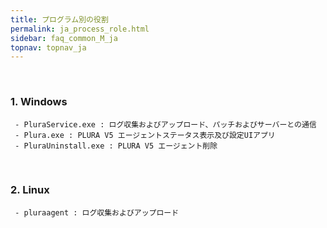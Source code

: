 ```yaml
---
title: プログラム別の役割
permalink: ja_process_role.html
sidebar: faq_common_M_ja
topnav: topnav_ja
---
```


<br />

<!-- 
### 1. Windows

     - PLURASControl.exe : パッチ及びサーバーとの通信処理
     - PLURALogin.exe : ログイン処理, PLURA V5アップデート処理
     - PLURAConfig.exe : サービス開始/中止, ウェブログ使用/中止, ON/OFF及び他の情報表示
     - PLURAService.exe : ログ取り込みとアップロード
     - PLURATray.exe : Login, Config実行機能及びアラームメッセージ処理
     - PLURA_UNINSTALL.exe : PLURA V5削除(UI提供)
     - PluraSelfUninstall.exe : UI無しにPLURA V5削除(サーバーで削除する時、処理)

<br />
 -->

### 1. Windows

     - PluraService.exe : ログ収集およびアップロード、パッチおよびサーバーとの通信
     - Plura.exe : PLURA V5 エージェントステータス表示及び設定UIアプリ
     - PluraUninstall.exe : PLURA V5 エージェント削除

<br />

### 2. Linux

     - pluraagent : ログ収集およびアップロード